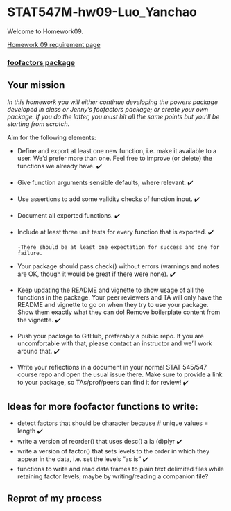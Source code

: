 # STAT547M-hw09-Luo_Yanchao

Welcome to  Homework09.

[Homework 09 requirement page](http://stat545.com/hw09_package.html)

### [foofactors package](https://github.com/yanchaoluo/foofactors)

## Your mission
*In this homework you will either continue developing the powers package developed in class or Jenny’s  foofactors package; or create your own package. If you do the latter, you must hit all the same points but you’ll be starting from scratch.*

Aim for the following elements:

+ Define and export at least one new function, i.e. make it available to a user. We’d prefer more than one. Feel free to improve (or delete) the functions we already have. :heavy_check_mark:

+ Give function arguments sensible defaults, where relevant. :heavy_check_mark:

+ Use assertions to add some validity checks of function input. :heavy_check_mark:

+ Document all exported functions. :heavy_check_mark:

+ Include at least three unit tests for every function that is exported. :heavy_check_mark:

      -There should be at least one expectation for success and one for failure.
   
+ Your package should pass check() without errors (warnings and notes are OK, though it would be great if there were none). :heavy_check_mark:

+ Keep updating the README and vignette to show usage of all the functions in the package. Your peer reviewers and TA will only have the README and vignette to go on when they try to use your package. Show them exactly what they can do! Remove boilerplate content from the vignette. :heavy_check_mark:

+ Push your package to GitHub, preferably a public repo. If you are uncomfortable with that, please contact an instructor and we’ll work around that. :heavy_check_mark:

+ Write your reflections in a document in your normal STAT 545/547 course repo and open the usual issue there. Make sure to provide a link to your package, so TAs/prof/peers can find it for review! :heavy_check_mark:

## Ideas for more foofactor functions to write:

+ detect factors that should be character because # unique values = length :heavy_check_mark:
+ write a version of reorder() that uses desc() a la (d)plyr :heavy_check_mark:
+ write a version of factor() that sets levels to the order in which they appear in the data, i.e. set the levels “as is” :heavy_check_mark:
+ functions to write and read data frames to plain text delimited files while retaining factor levels; maybe by writing/reading a companion file?

## Reprot of my process
